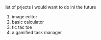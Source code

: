 list of prjects i would want to do ini the future

1. image editor 
2. basic calculator
3. tic tac toe
4. a gamified task manager
